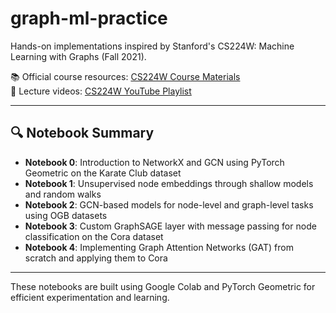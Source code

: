 # graph-ml-practice

Hands-on implementations inspired by Stanford's CS224W: Machine Learning with Graphs (Fall 2021).

📚 Official course resources: [CS224W Course Materials](http://web.stanford.edu/class/cs224w/)  
🎥 Lecture videos: [CS224W YouTube Playlist](https://www.youtube.com/playlist?list=PLoROMvodv4rOSH4v6133s9LFPRHjEmbmJ)

---

## 🔍 Notebook Summary

- **Notebook 0**: Introduction to NetworkX and GCN using PyTorch Geometric on the Karate Club dataset  
- **Notebook 1**: Unsupervised node embeddings through shallow models and random walks  
- **Notebook 2**: GCN-based models for node-level and graph-level tasks using OGB datasets  
- **Notebook 3**: Custom GraphSAGE layer with message passing for node classification on the Cora dataset  
- **Notebook 4**: Implementing Graph Attention Networks (GAT) from scratch and applying them to Cora

---

These notebooks are built using Google Colab and PyTorch Geometric for efficient experimentation and learning.
